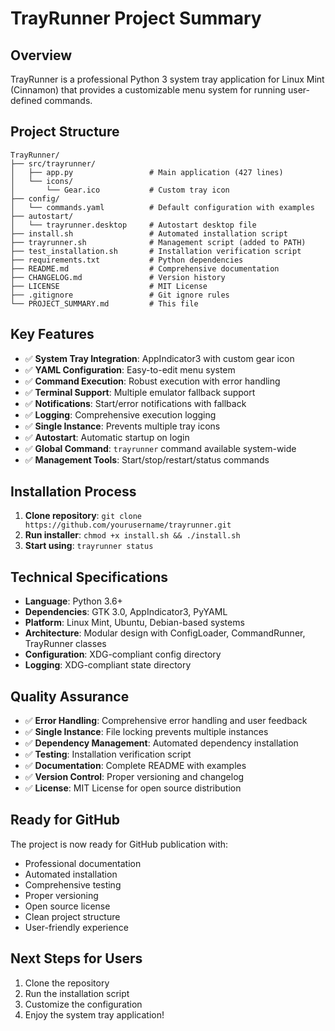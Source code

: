 # TrayRunner Project Summary

## Overview
TrayRunner is a professional Python 3 system tray application for Linux Mint (Cinnamon) that provides a customizable menu system for running user-defined commands.

## Project Structure
```
TrayRunner/
├── src/trayrunner/
│   ├── app.py                 # Main application (427 lines)
│   └── icons/
│       └── Gear.ico           # Custom tray icon
├── config/
│   └── commands.yaml          # Default configuration with examples
├── autostart/
│   └── trayrunner.desktop     # Autostart desktop file
├── install.sh                 # Automated installation script
├── trayrunner.sh              # Management script (added to PATH)
├── test_installation.sh       # Installation verification script
├── requirements.txt           # Python dependencies
├── README.md                  # Comprehensive documentation
├── CHANGELOG.md               # Version history
├── LICENSE                    # MIT License
├── .gitignore                 # Git ignore rules
└── PROJECT_SUMMARY.md         # This file
```

## Key Features
- ✅ **System Tray Integration**: AppIndicator3 with custom gear icon
- ✅ **YAML Configuration**: Easy-to-edit menu system
- ✅ **Command Execution**: Robust execution with error handling
- ✅ **Terminal Support**: Multiple emulator fallback support
- ✅ **Notifications**: Start/error notifications with fallback
- ✅ **Logging**: Comprehensive execution logging
- ✅ **Single Instance**: Prevents multiple tray icons
- ✅ **Autostart**: Automatic startup on login
- ✅ **Global Command**: `trayrunner` command available system-wide
- ✅ **Management Tools**: Start/stop/restart/status commands

## Installation Process
1. **Clone repository**: `git clone https://github.com/yourusername/trayrunner.git`
2. **Run installer**: `chmod +x install.sh && ./install.sh`
3. **Start using**: `trayrunner status`

## Technical Specifications
- **Language**: Python 3.6+
- **Dependencies**: GTK 3.0, AppIndicator3, PyYAML
- **Platform**: Linux Mint, Ubuntu, Debian-based systems
- **Architecture**: Modular design with ConfigLoader, CommandRunner, TrayRunner classes
- **Configuration**: XDG-compliant config directory
- **Logging**: XDG-compliant state directory

## Quality Assurance
- ✅ **Error Handling**: Comprehensive error handling and user feedback
- ✅ **Single Instance**: File locking prevents multiple instances
- ✅ **Dependency Management**: Automated dependency installation
- ✅ **Testing**: Installation verification script
- ✅ **Documentation**: Complete README with examples
- ✅ **Version Control**: Proper versioning and changelog
- ✅ **License**: MIT License for open source distribution

## Ready for GitHub
The project is now ready for GitHub publication with:
- Professional documentation
- Automated installation
- Comprehensive testing
- Proper versioning
- Open source license
- Clean project structure
- User-friendly experience

## Next Steps for Users
1. Clone the repository
2. Run the installation script
3. Customize the configuration
4. Enjoy the system tray application!
